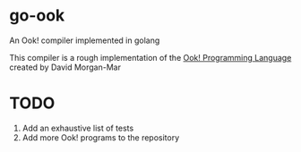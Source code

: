 # go-ook
An Ook! compiler implemented in golang

This compiler is a rough implementation of the [Ook! Programming Language](http://www.dangermouse.net/esoteric/ook.html)
created by David Morgan-Mar

# TODO
1. Add an exhaustive list of tests
2. Add more Ook! programs to the repository

